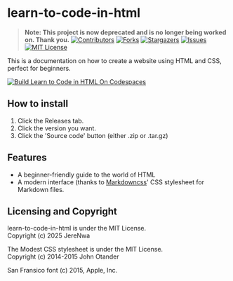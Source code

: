 # learn-to-code-in-html
>**Note: This project is now deprecated and is no longer being worked on. Thank you.**
[![Contributors][contributors-shield]][contributors-url]
[![Forks][forks-shield]][forks-url]
[![Stargazers][stars-shield]][stars-url]
[![Issues][issues-shield]][issues-url]
[![MIT License][license-shield]][license-url]

This is a documentation on how to create a website using HTML and CSS, perfect for beginners.


[![Build Learn to Code in HTML On Codespaces](https://github.com/codespaces/badge.svg)](https://github.com/codespaces/new/?repo=github)


## How to install
1. Click the Releases tab.
2. Click the version you want.
3. Click the 'Source code' button (either .zip or .tar.gz)

## Features
* A beginner-friendly guide to the world of HTML
* A modern interface (thanks to [Markdowncss](https://github.com/Markdowncss)' CSS stylesheet for Markdown files.

## Licensing and Copyright
learn-to-code-in-html is under the MIT License.<br/>
Copyright (c) 2025 JereNwa

The Modest CSS stylesheet is under the MIT License.<br/>
Copyright (c) 2014-2015 John Otander

San Fransico font (c) 2015, Apple, Inc.

[contributors-shield]: https://img.shields.io/github/contributors/JereNwa/learn-to-code-in-html.svg?style=for-the-badge
[contributors-url]: https://github.com/JereNwa/learn-to-code-in-html/graphs/contributors
[forks-shield]: https://img.shields.io/github/forks/JereNwa/learn-to-code-in-html.svg?style=for-the-badge
[forks-url]: https://github.com/JereNwa/learn-to-code-in-html/network/members
[stars-shield]: https://img.shields.io/github/stars/JereNwa/learn-to-code-in-html.svg?style=for-the-badge
[stars-url]: https://github.com/JereNwa/learn-to-code-in-html/stargazers
[issues-shield]: https://img.shields.io/github/issues/JereNwa/learn-to-code-in-html.svg?style=for-the-badge
[issues-url]: https://github.com/JereNwa/learn-to-code-in-html/issues
[license-shield]: https://img.shields.io/github/license/JereNwa/learn-to-code-in-html.svg?style=for-the-badge
[license-url]: https://github.com/JereNwa/learn-to-code-in-html/LICENSE.txt
